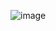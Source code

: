 ![image](https://user-images.githubusercontent.com/68782268/127326948-f031b2dc-14d6-40dc-b842-2d3d14133aa9.png)

